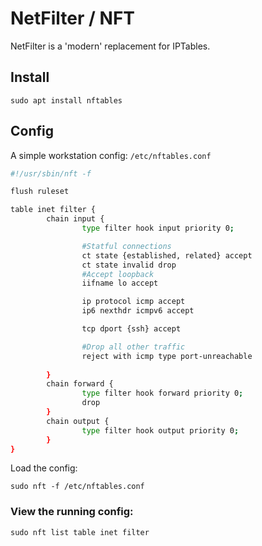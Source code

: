 # NetFilter / NFT

NetFilter is a 'modern' replacement for IPTables. 

## Install

    sudo apt install nftables

## Config

A simple workstation config: `/etc/nftables.conf`

```sh
#!/usr/sbin/nft -f

flush ruleset

table inet filter {
        chain input {
                type filter hook input priority 0;

                #Statful connections
                ct state {established, related} accept
                ct state invalid drop
                #Accept loopback
                iifname lo accept

                ip protocol icmp accept
                ip6 nexthdr icmpv6 accept

                tcp dport {ssh} accept

                #Drop all other traffic
                reject with icmp type port-unreachable
                
        }
        chain forward {
                type filter hook forward priority 0;
                drop
        }
        chain output {
                type filter hook output priority 0;
        }
}
```

Load the config:

    sudo nft -f /etc/nftables.conf

### View the running config: 

    sudo nft list table inet filter

